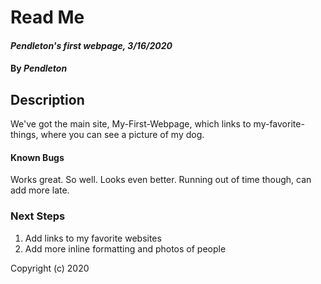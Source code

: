 # Read Me

#### _Pendleton's first webpage, 3/16/2020_

#### By _**Pendleton**_

## Description

We've got the main site, My-First-Webpage, which links to my-favorite-things, where you can see a picture of my dog. 

#### Known Bugs

Works great. So well. Looks even better. Running out of time though, can add more late.


### Next Steps
1. Add links to my favorite websites
2. Add more inline formatting and photos of people

Copyright (c) 2020